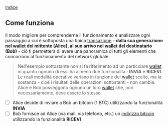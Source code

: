 [indice](README.md)
## Come funziona
Il modo migliore per comprenderne il funzionamento è analizzare ogni passaggio a cui è sottoposta una tipica [transazione](glossario.md#transazione) - __dalla sua generazione nel [wallet](glossario.md#wallet) del mittente  (Alice), al suo arrivo nel [wallet](glossario.md#wallet) del destinatario (Bob)__ - ciò ti permetterà di avere una panoramica di tutti gli elementi che concorrono al funzionamento del network globale.

> Nell'esempio sottostante non si fa riferimento ad un particolare [wallet](glossario.md#wallet) in quanto ognuno di essi ha almeno due funzionalità : __INVIA__ e __RICEVI__. Le reali modalità operative variano in funzione del [wallet](glossario.md#wallet) scelto, ma la sostanza - cioè i risultati delle operazioni sottostanti - non cambia. Alice e Bob posseggono ognuno un loro [wallet](glossario.md#wallet) che, non necessariamente, deve essere lo stesso.

- [ ] Alice decide di inviare a Bob un bitcoin (1 BTC) utilizzando la funzionalità __INVIA__
- [ ] Bob fornisce ad Alice (via mail, via telefono, etc.) un [indirizzo bitcoin](glossario.md#address) utilizzando la funzionalità __RICEVI__
